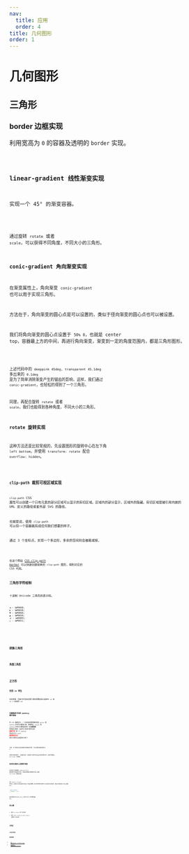 ```yaml
---
nav:
  title: 应用
  order: 4
title: 几何图形
order: 1
---
```


# 几何图形

## 三角形

### border 边框实现

利用宽高为 `0` 的容器及透明的 `border` 实现。

<code src="../../example/application-geometry/border-triangle/index.tsx" />

### linear-gradient 线性渐变实现

实现一个 45° 的渐变容器。

<code src="../../example/application-geometry/linear-gradient-triangle/index.tsx" />

通过旋转 `rotate` 或者 `scale`，可以获得不同角度，不同大小的三角形。

### conic-gradient 角向渐变实现

在渐变属性上，角向渐变 `conic-gradient` 也可以用于实现三角形。

方法在于，角向渐变的圆心点是可以设置的，类似于径向渐变的圆心点也可以被设置。

我们将角向渐变的圆心点设置于 `50% 0`，也就是 center top，容器最上方的中间，再进行角向渐变，渐变到一定的角度范围内，都是三角形图形。

<code src="../../example/application-geometry/conic-gradient-triangle/index.tsx" />

上述代码中的 `deeppink 45deg, transparent 45.1deg` 多出来的 `0.1deg` 是为了简单消除渐变产生的锯齿的影响，这样，我们通过 `conic-gradient`，也轻松的得到了一个三角形。

同理，再配合旋转 `rotate` 或者 `scale`，我们也能得到各种角度，不同大小的三角形。

### rotate 旋转实现

这种方法还是比较常规的，先设置图形的旋转中心在左下角 `left bottom`，并使用 `transform: rotate` 配合 `overflow: hidden`。

<code src="../../example/application-geometry/transform-rotate-triangle/index.tsx" />

### clip-path 裁剪可视区域实现

`clip-path` CSS 属性可以创建一个只有元素的部分区域可以显示的剪切区域。区域内的部分显示，区域外的隐藏。剪切区域是被引用内嵌的 URL 定义的路径或者外部 SVG 的路径。

也就是说，使用 `clip-path` 可以将一个容器裁剪成任何我们想要的样子。

通过 3 个坐标点，实现一个多边形，多余的空间则会被裁减掉。

<code src="../../example/application-geometry/clip-path-triangle/index.tsx" />

在这个网站 [CSS clip-path marker](https://bennettfeely.com/clippy/) 可以快捷创建简单的 `clip-path` 图形，得到对应的 CSS 代码。

### 三角形字符绘制

十进制 Unicode 三角形的表示码。

```text
◄ : &#9668;
► : &#9658;
▼ : &#9660;
▲ : &#9650;
⊿ : &#8895;
△ : &#9651;
```

<br />

<code src="../../example/application-geometry/unicode-triangle/index.tsx" />

### 阴影三角形

<code src="../../example/application-geometry/shadow-triangle/index.tsx" />

### 角落三角形

<code src="../../example/application-geometry/corner-triangle/index.tsx" />

## 正方形

### 利用 vw 单位

实现思路：将盒子的宽高设置为相同的数值和计量单位 `vw` 或 `vh`（一般使用 `vw`）

<code src="../../example/application-geometry/square-vw/index.tsx" />

### 设置垂直方向的 padding 撑开容器

在 CSS 盒模型中，一个比较容易被忽略的就是 `margin` 和 `padding` 的百分比数值计算。按照规定，`margin` 和 `padding` 的百分比数值是相对 **父元素宽度** 的宽度计算的。由此可以发现只需将元素 <strong style="color:red">垂直方向</strong> 的一个 `padding` 值设定为与 `width` <strong style="color:red">相同的百分比</strong> 就可以制作出自适应正方形了：

<code src="../../example/application-geometry/square-vertical-padding/index.tsx" />

注意：为了解决内容区域被内容撑高的问题，可以设置容器的高度为 `0`。

这种方案简洁明了，且兼容性好；但是除了填充内容后会出现问题以外，还有可能碰上 `max-height` 不收缩。

### 利用伪元素的上边距撑开容器

利用百分比数值的 `padding-bottom` 属性撑开容器诶不空间，但是这样做会导致再元素上设置 `max-height` 属性失效。

<code src="../../example/application-geometry/square-pseudo/index.tsx" />

由于 margin collapse 的原因，容器与伪元素在垂直方向发生了外边距折叠，所以我们想象中的撑开父元素高度并没有出现，解决方法就是在父元素上触发 BFC。

```css
.sqaure-pseudo {
  overflow: hidden;
}
```

若使用垂直方向上的 `padding` 撑开父元素，则不需要触发 BFC。

## 同心圆

1. 使用 `box-shadow` 单个元素实现
2. 使用 CSS3 `repeating-radial-gradient` 函数单个元素实现

<code src="../../example/application-geometry/concentric-circles/index.tsx" />

## 五角星

<code src="../../example/application-geometry/pentagram-pseudo/index.tsx" />

### 五角星字符绘制

## 参考资料

- [30 个案例教你用纯 CSS 实现常见的几何图形](https://segmentfault.com/a/1190000039200998)
- [老生常谈之 n 种使用 CSS 实现三角形的技巧](https://juejin.cn/post/6950081305560219679)
